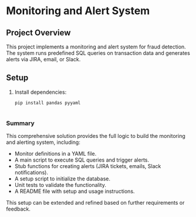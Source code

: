 # Monitoring and Alert System
 
 ## Project Overview
This project implements a monitoring and alert system for fraud detection. The system runs predefined SQL queries on transaction data and generates alerts via JIRA, email, or Slack.
 
 ## Setup 

1. Install dependencies:
   ```bash
   pip install pandas pyyaml



### Summary

This comprehensive solution provides the full logic to build the monitoring and alerting system, including:

- Monitor definitions in a YAML file.
- A main script to execute SQL queries and trigger alerts.
- Stub functions for creating alerts (JIRA tickets, emails, Slack notifications).
- A setup script to initialize the database.
- Unit tests to validate the functionality.
- A README file with setup and usage instructions.

This setup can be extended and refined based on further requirements or feedback.

